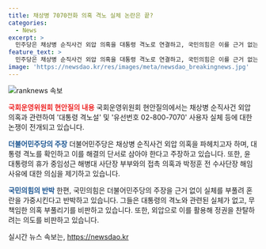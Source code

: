 ```yaml
---
title: 채상병 7070전화 의혹 격노 실체 논란은 끝?
categories:
  - News
excerpt: >
  민주당은 채상병 순직사건 외압 의혹을 대통령 격노로 연결하고, 국민의힘은 이를 근거 없는 주장으로 반박했다. 이와 관련해 국회운영위원회에서 양측은 격돌하며 대통령실 유선 전화, 사단장 부부의 의혹, 박정훈 전 수사단장의 해임 이유 등을 쟁점으로 놓고 공방했다. 민주당은 외압 의혹을 집중 조명하며 근거를 요구했고, 국민의힘은 실체가 없는 주장이라며 야당 공격을 맞서면서 현 정부를 비판했다.
feature_text: >
  민주당은 채상병 순직사건 외압 의혹을 대통령 격노로 연결하고, 국민의힘은 이를 근거 없는 주장으로 반박했다. 이와 관련해 국회운영위원회에서 양측은 격돌하며 대통령실 유선 전화, 사단장 부부의 의혹, 박정훈 전 수사단장의 해임 이유 등을 쟁점으로 놓고 공방했다. 민주당은 외압 의혹을 집중 조명하며 근거를 요구했고, 국민의힘은 실체가 없는 주장이라며 야당 공격을 맞서면서 현 정부를 비판했다.
image: 'https://newsdao.kr/res/images/meta/newsdao_breakingnews.jpg'
---
```


<p><img src="https://newsdao.kr/res/images/meta/newsdao_breakingnews.jpg" alt="ranknews 속보" /></p>

<p><b><span style="color: #ee2323;">국회운영위원회 현안질의 내용</span></b>
국회운영위원회 현안질의에서는 채상병 순직사건 외압 의혹과 관련하여 '대통령 격노설' 및 '유선번호 02-800-7070' 사용자 실체 등에 대한 논쟁이 전개되고 있습니다. </p>

<p><b><span style="color: #1a5490;">더불어민주당의 주장</span></b>
더불어민주당은 채상병 순직사건 외압 의혹을 파헤치고자 하며, 대통령 격노를 확인하고 이를 해결의 단서로 삼아야 한다고 주장하고 있습니다. 또한, 윤 대통령의 휴가 중임성근 해병대 사단장 부부와의 접촉 의혹과 박정훈 전 수사단장 해임 사유에 대한 의심을 제기하고 있습니다.</p>

<p><b><span style="color: #1a5490;">국민의힘의 반박</span></b>
한편, 국민의힘은 더불어민주당의 주장을 근거 없이 실체를 부풀려 혼란을 가중시킨다고 반박하고 있습니다. 그들은 대통령의 격노와 관련된 실체가 없고, 무책임한 의혹 부풀리기를 비판하고 있습니다. 또한, 외압으로 이를 활용해 정권을 찬탈하려는 의도를 비판하고 있습니다.</p>
실시간 뉴스 속보는, <a href="https://newsdao.kr" rel="dofollow">https://newsdao.kr</a>


